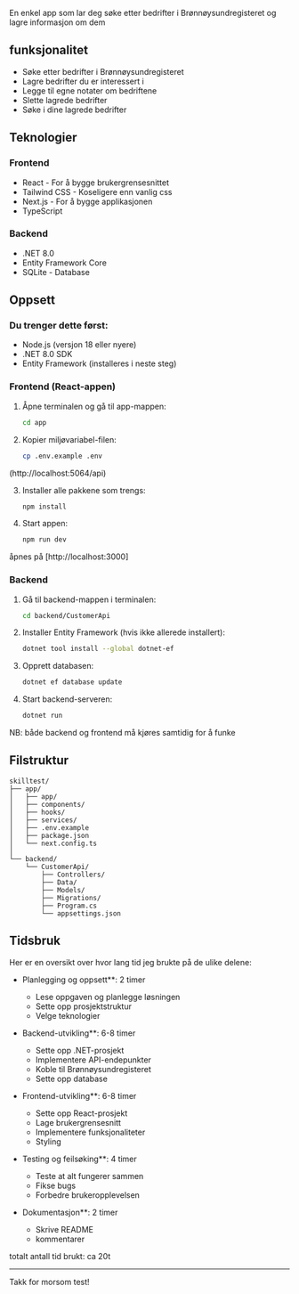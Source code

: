 En enkel app som lar deg søke etter bedrifter i Brønnøysundregisteret og lagre informasjon om dem

## funksjonalitet

- Søke etter bedrifter i Brønnøysundregisteret
- Lagre bedrifter du er interessert i
- Legge til egne notater om bedriftene
- Slette lagrede bedrifter
- Søke i dine lagrede bedrifter

## Teknologier

### Frontend
- React - For å bygge brukergrensesnittet
- Tailwind CSS - Koseligere enn vanlig css
- Next.js - For å bygge applikasjonen
- TypeScript 

### Backend
- .NET 8.0
- Entity Framework Core 
- SQLite - Database 


## Oppsett

### Du trenger dette først:
- Node.js (versjon 18 eller nyere) 
- .NET 8.0 SDK 
- Entity Framework (installeres i neste steg)

### Frontend (React-appen)

1. Åpne terminalen og gå til app-mappen:
   ```bash
   cd app
   ```

2. Kopier miljøvariabel-filen:
   ```bash
   cp .env.example .env
   ```
  (http://localhost:5064/api)

3. Installer alle pakkene som trengs:
   ```bash
   npm install
   ```

4. Start appen:
   ```bash
   npm run dev
   ```
åpnes på [http://localhost:3000]


### Backend

1. Gå til backend-mappen i terminalen:
   ```bash
   cd backend/CustomerApi
   ```

2. Installer Entity Framework (hvis ikke allerede installert):
   ```bash
   dotnet tool install --global dotnet-ef
   ```

3. Opprett databasen:
   ```bash
   dotnet ef database update
   ```

4. Start backend-serveren:
   ```bash
   dotnet run
   ```

NB: både backend og frontend må kjøres samtidig for å funke


## Filstruktur

```
skilltest/
├── app/
│   ├── app/
│   ├── components/
│   ├── hooks/
│   ├── services/
│   ├── .env.example
│   ├── package.json
│   └── next.config.ts
│
└── backend/
    └── CustomerApi/
        ├── Controllers/
        ├── Data/
        ├── Models/
        ├── Migrations/
        ├── Program.cs
        └── appsettings.json
```


## Tidsbruk

Her er en oversikt over hvor lang tid jeg brukte på de ulike delene:

- Planlegging og oppsett**: 2 timer
  - Lese oppgaven og planlegge løsningen
  - Sette opp prosjektstruktur
  - Velge teknologier

- Backend-utvikling**: 6-8 timer
  - Sette opp .NET-prosjekt
  - Implementere API-endepunkter
  - Koble til Brønnøysundregisteret
  - Sette opp database

- Frontend-utvikling**: 6-8 timer
  - Sette opp React-prosjekt
  - Lage brukergrensesnitt
  - Implementere funksjonaliteter
  - Styling 

- Testing og feilsøking**: 4 timer
  - Teste at alt fungerer sammen
  - Fikse bugs
  - Forbedre brukeropplevelsen

- Dokumentasjon**: 2 timer
  - Skrive README
  - kommentarer

totalt antall tid brukt: ca 20t

---

Takk for morsom test!